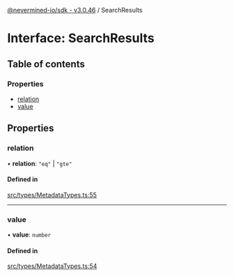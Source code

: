[@nevermined-io/sdk - v3.0.46](../code-reference.md) / SearchResults

# Interface: SearchResults

## Table of contents

### Properties

- [relation](SearchResults.md#relation)
- [value](SearchResults.md#value)

## Properties

### relation

• **relation**: `"eq"` \| `"gte"`

#### Defined in

[src/types/MetadataTypes.ts:55](https://github.com/nevermined-io/sdk-js/blob/5c9d0f7d6fcba54812075b53cb60060936ceb745/src/types/MetadataTypes.ts#L55)

---

### value

• **value**: `number`

#### Defined in

[src/types/MetadataTypes.ts:54](https://github.com/nevermined-io/sdk-js/blob/5c9d0f7d6fcba54812075b53cb60060936ceb745/src/types/MetadataTypes.ts#L54)
